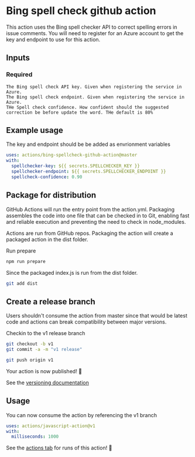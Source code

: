 # Bing spell check github action

This action uses the Bing spell checker API to correct spelling errors in issue comments. You will need to register for an Azure account to get the key and endpoint to use for this action.

## Inputs
### Required
    The Bing spell check API key. Given when registering the service in Azure.
    The Bing spell check endpoint. Given when registering the service in Azure.
    THe Spell check confidence. How confident should the suggested correction be before update the word. THe default is 80%

## Example usage
The key and endpoint should be be added as envrionment variables
```yaml
uses: actions/bing-spellcheck-github-action@master
with:
  spellchecker-key: ${{ secrets.SPELLCHECKER_KEY }}
  spellchecker-endpoint: ${{ secrets.SPELLCHECKER_ENDPOINT }}
  spellcheck-confidence: 0.90
```

## Package for distribution

GitHub Actions will run the entry point from the action.yml. Packaging assembles the code into one file that can be checked in to Git, enabling fast and reliable execution and preventing the need to check in node_modules.

Actions are run from GitHub repos.  Packaging the action will create a packaged action in the dist folder.

Run prepare

```bash
npm run prepare
```

Since the packaged index.js is run from the dist folder.

```bash
git add dist
```

## Create a release branch

Users shouldn't consume the action from master since that would be latest code and actions can break compatibility between major versions.

Checkin to the v1 release branch

```bash
git checkout -b v1
git commit -a -m "v1 release"
```

```bash
git push origin v1
```

Your action is now published! :rocket:

See the [versioning documentation](https://github.com/actions/toolkit/blob/master/docs/action-versioning.md)

## Usage

You can now consume the action by referencing the v1 branch

```yaml
uses: actions/javascript-action@v1
with:
  milliseconds: 1000
```

See the [actions tab](https://github.com/actions/javascript-action/actions) for runs of this action! :rocket:
